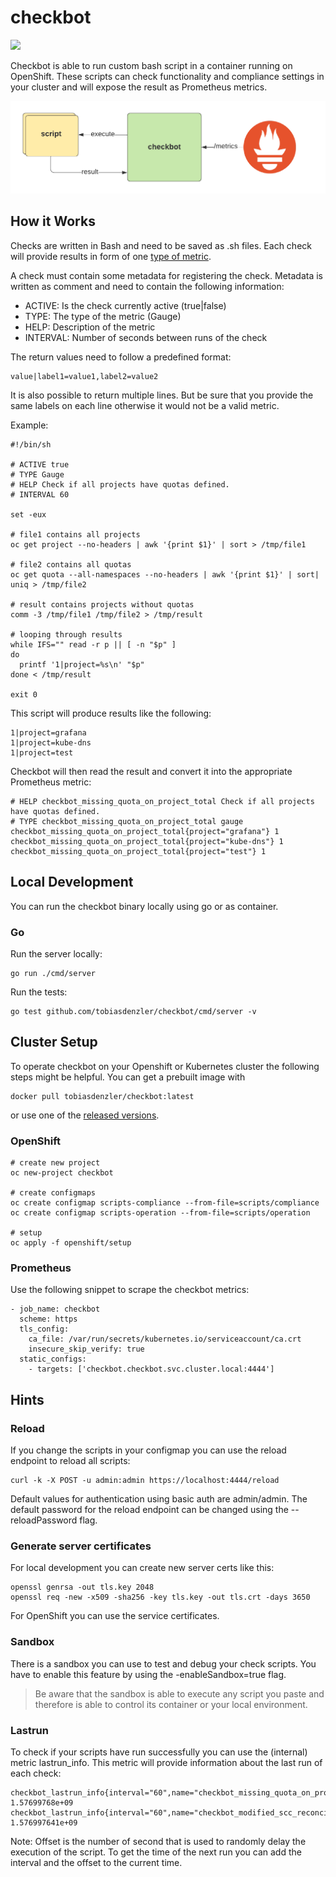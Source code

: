 # checkbot

![](https://github.com/tobiasdenzler/checkbot/workflows/checkbot/badge.svg)

Checkbot is able to run custom bash script in a container running on OpenShift. These scripts can check functionality and compliance settings in your cluster and will expose the result as Prometheus metrics.

![Checkbot Overview](checkbot_overview.png)

## How it Works

Checks are written in Bash and need to be saved as .sh files. Each check will provide results in form of one [type of metric](https://prometheus.io/docs/concepts/metric_types/).

A check must contain some metadata for registering the check. Metadata is written as comment and need to contain the following information:

* ACTIVE: Is the check currently active (true|false)
* TYPE: The type of the metric (Gauge)
* HELP: Description of the metric
* INTERVAL: Number of seconds between runs of the check

The return values need to follow a predefined format:
```
value|label1=value1,label2=value2
```
It is also possible to return multiple lines. But be sure that you provide the same labels on each line otherwise it would not be a valid metric.

Example:

```
#!/bin/sh

# ACTIVE true
# TYPE Gauge
# HELP Check if all projects have quotas defined.
# INTERVAL 60

set -eux

# file1 contains all projects
oc get project --no-headers | awk '{print $1}' | sort > /tmp/file1

# file2 contains all quotas
oc get quota --all-namespaces --no-headers | awk '{print $1}' | sort| uniq > /tmp/file2

# result contains projects without quotas
comm -3 /tmp/file1 /tmp/file2 > /tmp/result

# looping through results
while IFS="" read -r p || [ -n "$p" ]
do
  printf '1|project=%s\n' "$p"
done < /tmp/result

exit 0
```

This script will produce results like the following:

```
1|project=grafana
1|project=kube-dns
1|project=test
```
Checkbot will then read the result and convert it into the appropriate Prometheus metric:

```
# HELP checkbot_missing_quota_on_project_total Check if all projects have quotas defined.
# TYPE checkbot_missing_quota_on_project_total gauge
checkbot_missing_quota_on_project_total{project="grafana"} 1
checkbot_missing_quota_on_project_total{project="kube-dns"} 1
checkbot_missing_quota_on_project_total{project="test"} 1
```

## Local Development

You can run the checkbot binary locally using go or as container.

### Go

Run the server locally:

```
go run ./cmd/server
```

Run the tests:

```
go test github.com/tobiasdenzler/checkbot/cmd/server -v
```

## Cluster Setup

To operate checkbot on your Openshift or Kubernetes cluster the following steps might be helpful. You can get a prebuilt image with

```
docker pull tobiasdenzler/checkbot:latest
```

or use one of the [released versions](https://hub.docker.com/repository/docker/tobiasdenzler/checkbot/tags?page=1).

### OpenShift
```
# create new project
oc new-project checkbot

# create configmaps
oc create configmap scripts-compliance --from-file=scripts/compliance
oc create configmap scripts-operation --from-file=scripts/operation

# setup
oc apply -f openshift/setup
```

### Prometheus

Use the following snippet to scrape the checkbot metrics:
```
- job_name: checkbot
  scheme: https
  tls_config:
    ca_file: /var/run/secrets/kubernetes.io/serviceaccount/ca.crt
    insecure_skip_verify: true
  static_configs:
    - targets: ['checkbot.checkbot.svc.cluster.local:4444']
```

## Hints

### Reload

If you change the scripts in your configmap you can use the reload endpoint to reload all scripts:
```
curl -k -X POST -u admin:admin https://localhost:4444/reload
```
Default values for authentication using basic auth are admin/admin. The default password for the reload endpoint can be changed using the --reloadPassword flag.

### Generate server certificates

For local development you can create new server certs like this:
```
openssl genrsa -out tls.key 2048
openssl req -new -x509 -sha256 -key tls.key -out tls.crt -days 3650
```
For OpenShift you can use the service certificates.

### Sandbox

There is a sandbox you can use to test and debug your check scripts. You have to enable this feature by using the -enableSandbox=true flag.

> Be aware that the sandbox is able to execute any script you paste and therefore is able to control its container or your local environment.

### Lastrun

To check if your scripts have run successfully you can use the (internal) metric lastrun_info. This metric will provide information about the last run of each check:

```
checkbot_lastrun_info{interval="60",name="checkbot_missing_quota_on_project_total",offset="22",success="true",type="Gauge"} 1.57699768e+09
checkbot_lastrun_info{interval="60",name="checkbot_modified_scc_reconcile",offset="12",success="true",type="Gauge"} 1.576997641e+09
```

Note:  Offset is the number of second that is used to randomly delay the execution of the script. To get the time of the next run you can add the interval and the offset to the current time.
